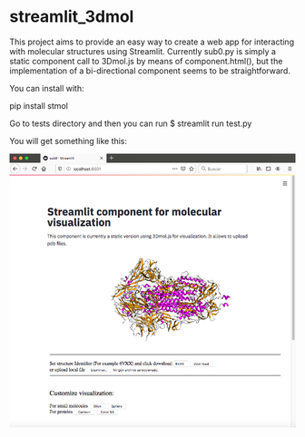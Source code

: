 # streamlit_3dmol
This project aims to provide an easy way to create a web app for interacting with molecular structures using Streamlit. 
Currently sub0.py is simply a static component call to 3Dmol.js by means of  component.html(), but the implementation of a bi-directional component seems to be straightforward.

You can install with:
<p>
pip install stmol

Go to tests directory and then you can run
$ streamlit run test.py

<p>
 You will get something like this: 

![GitHub Logo](https://github.com/napoles-uach/figuras/blob/master/Captura%20de%20pantalla%202020-07-29%20a%20la(s)%2013.24.04.png)

